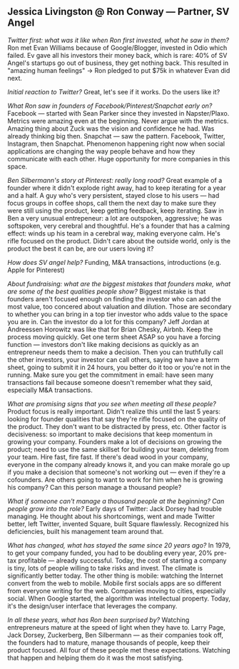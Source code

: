 ## Jessica Livingston @ Ron Conway — Partner, SV Angel

_Twitter first: what was it like when Ron first invested, what he saw in them?_
Ron met Evan Williams because of Google/Blogger, invested in Odio which failed. Ev gave all his investors their money back, which is rare: 40% of SV Angel's startups go out of business, they get nothing back. This resulted in "amazing human feelings" -> Ron pledged to put $75k in whatever Evan did next.

_Initial reaction to Twitter?_
Great, let's see if it works. Do the users like it?

_What Ron saw in founders of Facebook/Pinterest/Snapchat early on?_
Facebook — started with Sean Parker since they invested in Napster/Plaxo. Metrics were amazing even at the beginning. Never argue with the metrics. Amazing thing about Zuck was the vision and confidence he had. Was already thinking big then.
Snapchat — saw the pattern. Facebook, Twitter, Instagram, then Snapchat. Phenomenon happening right now when social applications are changing the way people behave and how they communicate with each other. Huge opportunity for more companies in this space.

_Ben Silbermann's story at Pinterest: really long road?_
Great example of a founder where it didn't explode right away, had to keep iterating for a year and a half. A guy who's very persistent, stayed close to his users — had focus groups in coffee shops, call them the next day to make sure they were still using the product, keep getting feedback, keep iterating. Saw in Ben a very unusual entrepeneur: a lot are outspoken, aggressive; he was softspoken, very cerebral and thoughtful. He's a founder that has a calming effect: winds up his team in a cerebral way, making everyone calm. He's rifle focused on the product. Didn't care about the outside world, only is the product the best it can be, are our users loving it?

_How does SV angel help?_
Funding, M&A transactions, introductions (e.g. Apple for Pinterest)

_About fundraising: what are the biggest mistakes that founders make, what are some of the best qualities people show?_
Biggest mistake is that founders aren't focused enough on finding the investor who can add the most value, too concered about valuation and dilution. Those are secondary to whether you can bring in a top tier investor who adds value to the space you are in. Can the investor do a lot for this company? Jeff Jordan at Andreessen Horowitz was like that for Brian Chesky, Airbnb.
Keep the process moving quickly. Get one term sheet ASAP so you have a forcing function — investors don't like making decisions as quickly as an entrepreneur needs them to make a decision. Then you can truthfully call the other investors, your investor can call others, saying we have a term sheet, going to submit it in 24 hours, you better do it too or you're not in the running. Make sure you get the commitment in email: have seen many transactions fail because someone doesn't remember what they said, especially M&A transactions.

_What are promising signs that you see when meeting all these people?_
Product focus is really important. Didn't realize this until the last 5 years: looking for founder qualities that say they're rifle focused on the quality of the product. They don't want to be distracted by press, etc.
Other factor is decisiveness: so important to make decisions that keep momentum in growing your company. Founders make a lot of decisions on growing the product; need to use the same skillset for building your team, deleting from your team. Hire fast, fire fast. If there's dead wood in your company, everyone in the company already knows it, and you can make morale go up if you make a decision that someone's not working out — even if they're a cofounders. Are others going to want to work for him when he is growing his company? Can this person manage a thousand people?

_What if someone can't manage a thousand people at the beginning? Can people grow into the role?_
Early days of Twitter: Jack Dorsey had trouble managing. He thought about his shortcomings, went and made Twitter better, left Twitter, invented Square, built Square flawlessly. Recognized his deficiencies, built his management team around that.

_What has changed, what has stayed the same since 20 years ago?_
In 1979, to get your company funded, you had to be doubling every year, 20% pre-tax profitable — already successful. Today, the cost of starting a company is tiny, lots of people willing to take risks and invest. The climate is significantly better today.
The other thing is mobile: watching the Internet convert from the web to mobile. Mobile first socials apps are so different from everyone writing for the web.
Companies moving to cities, especially social.
When Google started, the algorithm was intellectual property. Today, it's the design/user interface that leverages the company.

_In all these years, what has Ron been surprised by?_
Watching entrepreneurs mature at the speed of light when they have to. Larry Page, Jack Dorsey, Zuckerberg, Ben Silbermann — as their companies took off, the founders had to mature, manage thousands of people, keep their product focused. All four of these people met these expectations. Watching that happen and helping them do it was the most satisfying.